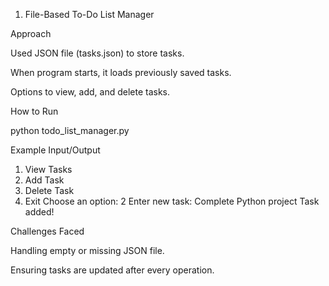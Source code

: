1. File-Based To-Do List Manager

Approach

Used JSON file (tasks.json) to store tasks.

When program starts, it loads previously saved tasks.

Options to view, add, and delete tasks.


How to Run

python todo_list_manager.py

Example Input/Output

1. View Tasks
2. Add Task
3. Delete Task
4. Exit
Choose an option: 2
Enter new task: Complete Python project
Task added!

Challenges Faced

Handling empty or missing JSON file.

Ensuring tasks are updated after every operation.